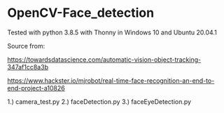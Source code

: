 # OpenCV-Face_detection

Tested with python 3.8.5 with Thonny in Windows 10 and Ubuntu 20.04.1 

Source from:

https://towardsdatascience.com/automatic-vision-object-tracking-347af1cc8a3b

https://www.hackster.io/mjrobot/real-time-face-recognition-an-end-to-end-project-a10826


1.) camera_test.py
2.) faceDetection.py
3.) faceEyeDetection.py
